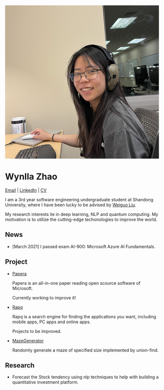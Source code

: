 ![](https://github.com/wy-go/wy-go.github.io/blob/main/wyzhao.jpg)
# Wynlla Zhao 

[Email](wanyugogo@gmail.com) | [LinkedIn]() | [CV]() 

I am a 3rd year software engineering undergraduate student at Shandong University, where I have been lucky to be advised by [Weiguo Liu](https://faculty.sdu.edu.cn/liuweiguo1/zh_CN/index/608631/list/index.htm).

My research interests lie in deep learning, NLP and quantum computing. My motivation is to utilize the cutting-edge techonologies to improve the world. 

## News
- [March 2021] I passed exam AI-900: Microsoft Azure AI Fundamentals.


## Project

- [Papera](https://github.com/paperadar)

  Papera is an all-in-one paper reading open scource software of Microsoft.

  Currently working to improve it!


- [Rapq](https://github.com/wy-go/Rapq)

  Rapq is a search engine for finding the applications you want, including mobile apps, PC apps and online apps.

  Projects to be improved.


- [MazeGenerator](https://github.com/wy-go/MazeGenerator)

  Randomly generate a maze of specified size implemented by union-find.


## Research

- Forecast the Stock tendency using nlp techniques to help with building a quantitative investment platform.


